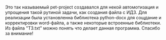 Это так называемый pet-project создавался для некой автомотизация и упрощения такой рутиной задачи, как создания файла с ИДЗ. 
Для реализации была установленна библиотека python-docx для сощдание и корректировки word-файла, а также некоторые встроенные библиотеки. Из файла "ТЗ.txt" можно понять что делает данная программа.
Спасибо за внимание!
